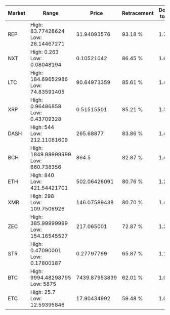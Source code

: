 | Market | Range | Price| Retracement | Doubles to 50% |
| --- | --- | --- | --- | --- |
| REP | High: 83.77428624<br />Low: 28.14467271 | 31.94093576 | 93.18 % | 1.75 |
| NXT | High: 0.263<br />Low: 0.08048194 | 0.10521042 | 86.45 % | 1.63 |
| LTC | High: 184.69652986<br />Low: 74.83591405 | 90.64973359 | 85.61 % | 1.43 |
| XRP | High: 0.96486858<br />Low: 0.43709328 | 0.51515501 | 85.21 % | 1.36 |
| DASH | High: 544<br />Low: 212.11081609 | 265.68877 | 83.86 % | 1.42 |
| BCH | High: 1849.98999999<br />Low: 660.738356 | 864.5 | 82.87 % | 1.45 |
| ETH | High: 840<br />Low: 421.54421701 | 502.06426091 | 80.76 % | 1.26 |
| XMR | High: 298<br />Low: 109.7506926 | 146.07589438 | 80.70 % | 1.40 |
| ZEC | High: 385.99999999<br />Low: 154.16545527 | 217.065001 | 72.87 % | 1.24 |
| STR | High: 0.47090001<br />Low: 0.17800187 | 0.27797799 | 65.87 % | 1.17 |
| BTC | High: 9994.48298795<br />Low: 5875 | 7439.87953839 | 62.01 % | 1.07 |
| ETC | High: 25.7<br />Low: 12.59395846 | 17.90434992 | 59.48 % | 1.07 |
